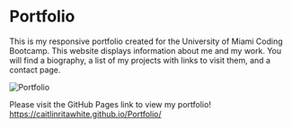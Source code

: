 # Portfolio

This is my responsive portfolio created for the University of Miami Coding Bootcamp. This website displays information about me and my work. You will find a biography, a list of my projects with links to visit them, and a contact page. 

![Portfolio]()

Please visit the GitHub Pages link to view my portfolio!  
https://caitlinritawhite.github.io/Portfolio/
